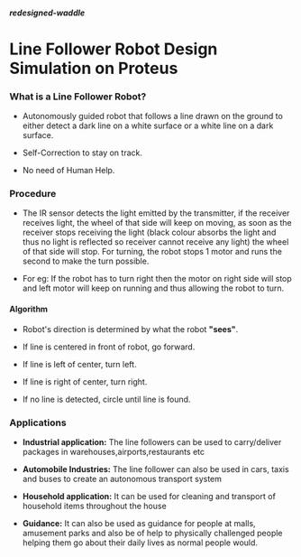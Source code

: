 ##### redesigned-waddle

# **Line Follower Robot Design Simulation on Proteus**

### **What is a Line Follower Robot?**

- Autonomously guided robot that follows a
line drawn on the ground to either detect a
dark line on a white surface or a white line on
a dark surface.

- Self-Correction to stay on track.

- No need of Human Help.

### **Procedure**

- The IR sensor detects the light emitted by the
transmitter, if the receiver receives light, the
wheel of that side will keep on moving, as soon
as the receiver stops receiving the light (black
colour absorbs the light and thus no light is
reflected so receiver cannot receive any light)
the wheel of that side will stop. For turning, the
robot stops 1 motor and runs the second to make
the turn possible.

- For eg: If the robot has to turn right then the
motor on right side will stop and left motor will
keep on running and thus allowing the robot to
turn.

#### **Algorithm**

- Robot's direction is determined by what the
robot **"sees"**.

- If line is centered in front of robot, go
forward.

- If line is left of center, turn left.

- If line is right of center, turn right.

- If no line is detected, circle until line is found.

### **Applications**

- **Industrial application:** The line followers can be used to
carry/deliver packages in warehouses,airports,restaurants
etc

- **Automobile Industries:** The line follower can also be used
in cars, taxis and buses to create an autonomous transport
system

- **Household application:** It can be used for cleaning and
transport of household items throughout the house

- **Guidance:** It can also be used as guidance for people at
malls, amusement parks and also be of help to physically
challenged people helping them go about their daily lives
as normal people would.
